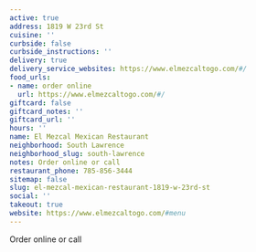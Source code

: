 ```yaml
---
active: true
address: 1819 W 23rd St
cuisine: ''
curbside: false
curbside_instructions: ''
delivery: true
delivery_service_websites: https://www.elmezcaltogo.com/#/
food_urls:
- name: order online
  url: https://www.elmezcaltogo.com/#/
giftcard: false
giftcard_notes: ''
giftcard_url: ''
hours: ''
name: El Mezcal Mexican Restaurant
neighborhood: South Lawrence
neighborhood_slug: south-lawrence
notes: Order online or call
restaurant_phone: 785-856-3444
sitemap: false
slug: el-mezcal-mexican-restaurant-1819-w-23rd-st
social: ''
takeout: true
website: https://www.elmezcaltogo.com/#menu
---
```


Order online or call